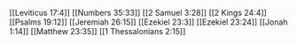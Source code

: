 [[Leviticus 17:4]]
[[Numbers 35:33]]
[[2 Samuel 3:28]]
[[2 Kings 24:4]]
[[Psalms 19:12]]
[[Jeremiah 26:15]]
[[Ezekiel 23:3]]
[[Ezekiel 23:24]]
[[Jonah 1:14]]
[[Matthew 23:35]]
[[1 Thessalonians 2:15]]
